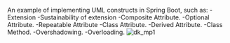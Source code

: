 An example of implementing UML constructs in Spring Boot, such as:
-Extension 
-Sustainability of extension
-Composite Attribute. 
-Optional Attribute.
-Repeatable Attribute
-Class Attribute. 
-Derived Attribute. 
-Class Method. 
-Overshadowing.
-Overloading.
![dk_mp1](https://github.com/user-attachments/assets/5852fe41-652d-41c8-9e5e-e5550b0d62b5)
